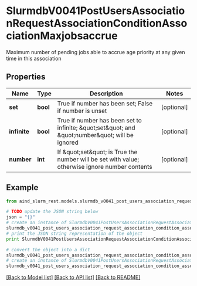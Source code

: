 # SlurmdbV0041PostUsersAssociationRequestAssociationConditionAssociationMaxjobsaccrue

Maximum number of pending jobs able to accrue age priority at any given time in this association

## Properties

Name | Type | Description | Notes
------------ | ------------- | ------------- | -------------
**set** | **bool** | True if number has been set; False if number is unset | [optional] 
**infinite** | **bool** | True if number has been set to infinite; \&quot;set\&quot; and \&quot;number\&quot; will be ignored | [optional] 
**number** | **int** | If \&quot;set\&quot; is True the number will be set with value; otherwise ignore number contents | [optional] 

## Example

```python
from aind_slurm_rest.models.slurmdb_v0041_post_users_association_request_association_condition_association_maxjobsaccrue import SlurmdbV0041PostUsersAssociationRequestAssociationConditionAssociationMaxjobsaccrue

# TODO update the JSON string below
json = "{}"
# create an instance of SlurmdbV0041PostUsersAssociationRequestAssociationConditionAssociationMaxjobsaccrue from a JSON string
slurmdb_v0041_post_users_association_request_association_condition_association_maxjobsaccrue_instance = SlurmdbV0041PostUsersAssociationRequestAssociationConditionAssociationMaxjobsaccrue.from_json(json)
# print the JSON string representation of the object
print SlurmdbV0041PostUsersAssociationRequestAssociationConditionAssociationMaxjobsaccrue.to_json()

# convert the object into a dict
slurmdb_v0041_post_users_association_request_association_condition_association_maxjobsaccrue_dict = slurmdb_v0041_post_users_association_request_association_condition_association_maxjobsaccrue_instance.to_dict()
# create an instance of SlurmdbV0041PostUsersAssociationRequestAssociationConditionAssociationMaxjobsaccrue from a dict
slurmdb_v0041_post_users_association_request_association_condition_association_maxjobsaccrue_form_dict = slurmdb_v0041_post_users_association_request_association_condition_association_maxjobsaccrue.from_dict(slurmdb_v0041_post_users_association_request_association_condition_association_maxjobsaccrue_dict)
```
[[Back to Model list]](../README.md#documentation-for-models) [[Back to API list]](../README.md#documentation-for-api-endpoints) [[Back to README]](../README.md)


